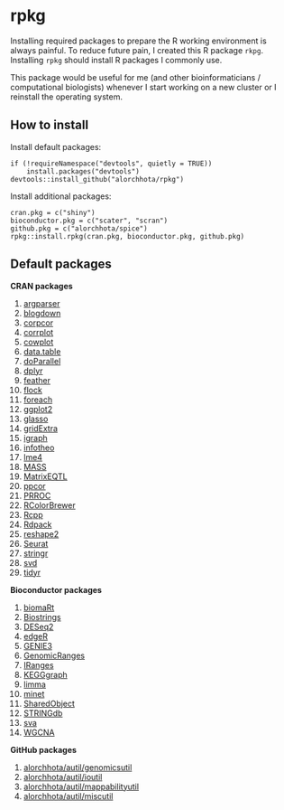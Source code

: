 # rpkg
Installing required packages to prepare the R working environment is always painful. To reduce future pain, I created this R package `rkpg`. Installing `rpkg` should install R packages I commonly use.

This package would be useful for me (and other bioinformaticians / computational biologists) whenever I start working on a new cluster or I reinstall the operating system.

## How to install
Install default packages:
```
if (!requireNamespace("devtools", quietly = TRUE))
    install.packages("devtools")
devtools::install_github("alorchhota/rpkg")
```

Install additional packages:
```
cran.pkg = c("shiny")
bioconductor.pkg = c("scater", "scran")
github.pkg = c("alorchhota/spice")
rpkg::install.rpkg(cran.pkg, bioconductor.pkg, github.pkg)
```

## Default packages
**CRAN packages**
  1. [argparser](https://cran.r-project.org/web/packages/argparser/index.html)
  1. [blogdown](https://cran.r-project.org/web/packages/blogdown/index.html)
  1. [corpcor](https://cran.r-project.org/web/packages/corpcor/index.html)
  1. [corrplot](https://cran.r-project.org/web/packages/corrplot/index.html)
  1. [cowplot](https://cran.r-project.org/web/packages/cowplot/index.html)
  1. [data.table](https://cran.r-project.org/web/packages/data.table/index.html)
  1. [doParallel](https://cran.r-project.org/web/packages/doParallel/index.html)
  1. [dplyr](https://cran.r-project.org/web/packages/dplyr/index.html)
  1. [feather](https://cran.r-project.org/web/packages/feather/index.html)
  1. [flock](https://cran.r-project.org/web/packages/flock/index.html)
  1. [foreach](https://cran.r-project.org/web/packages/foreach/index.html)
  1. [ggplot2](https://cran.r-project.org/web/packages/ggplot2/index.html)
  1. [glasso](https://cran.r-project.org/web/packages/glasso/index.html)
  1. [gridExtra](https://cran.r-project.org/web/packages/gridExtra/index.html)
  1. [igraph](https://cran.r-project.org/web/packages/igraph/index.html)
  1. [infotheo](https://cran.r-project.org/web/packages/infotheo/index.html)
  1. [lme4](https://cran.r-project.org/web/packages/lme4/index.html)
  1. [MASS](https://cran.r-project.org/web/packages/MASS/index.html)
  1. [MatrixEQTL](https://cran.r-project.org/web/packages/MatrixEQTL/index.html)
  1. [ppcor](https://cran.r-project.org/web/packages/ppcor/index.html)
  1. [PRROC](https://cran.r-project.org/web/packages/PRROC/index.html)
  1. [RColorBrewer](https://cran.r-project.org/web/packages/RColorBrewer/index.html)
  1. [Rcpp](https://cran.r-project.org/web/packages/Rcpp/index.html)
  1. [Rdpack](https://cran.r-project.org/web/packages/Rdpack/index.html)
  1. [reshape2](https://cran.r-project.org/web/packages/reshape2/index.html)
  1. [Seurat](https://cran.r-project.org/web/packages/Seurat/index.html)
  1. [stringr](https://cran.r-project.org/web/packages/stringr/index.html)
  1. [svd](https://cran.r-project.org/web/packages/svd/index.html)
  1. [tidyr](https://cran.r-project.org/web/packages/tidyr/index.html)

**Bioconductor packages**
  1. [biomaRt](https://bioconductor.org/packages/release/bioc/html/biomaRt.html)
  1. [Biostrings](https://bioconductor.org/packages/release/bioc/html/Biostrings.html)
  1. [DESeq2](https://bioconductor.org/packages/release/bioc/html/DESeq2.html)
  1. [edgeR](https://bioconductor.org/packages/release/bioc/html/edgeR.html)
  1. [GENIE3](https://bioconductor.org/packages/release/bioc/html/GENIE3.html)
  1. [GenomicRanges](https://bioconductor.org/packages/release/bioc/html/GenomicRanges.html)
  1. [IRanges](https://bioconductor.org/packages/release/bioc/html/IRanges.html)
  1. [KEGGgraph](https://bioconductor.org/packages/release/bioc/html/KEGGgraph.html)
  1. [limma](https://bioconductor.org/packages/release/bioc/html/limma.html)
  1. [minet](https://bioconductor.org/packages/release/bioc/html/minet.html)
  1. [SharedObject](https://bioconductor.org/packages/release/bioc/html/SharedObject.html)
  1. [STRINGdb](https://bioconductor.org/packages/release/bioc/html/STRINGdb.html)
  1. [sva](https://bioconductor.org/packages/release/bioc/html/sva.html)
  1. [WGCNA](https://bioconductor.org/packages/release/bioc/html/WGCNA.html)
  
**GitHub packages**
  1. [alorchhota/autil/genomicsutil](https://github.com/alorchhota/autil/tree/master/genomicsutil)
  1. [alorchhota/autil/ioutil](https://github.com/alorchhota/autil/tree/master/ioutil)
  1. [alorchhota/autil/mappabilityutil](https://github.com/alorchhota/autil/tree/master/mappabilityutil)
  1. [alorchhota/autil/miscutil](https://github.com/alorchhota/autil/tree/master/miscutil)
